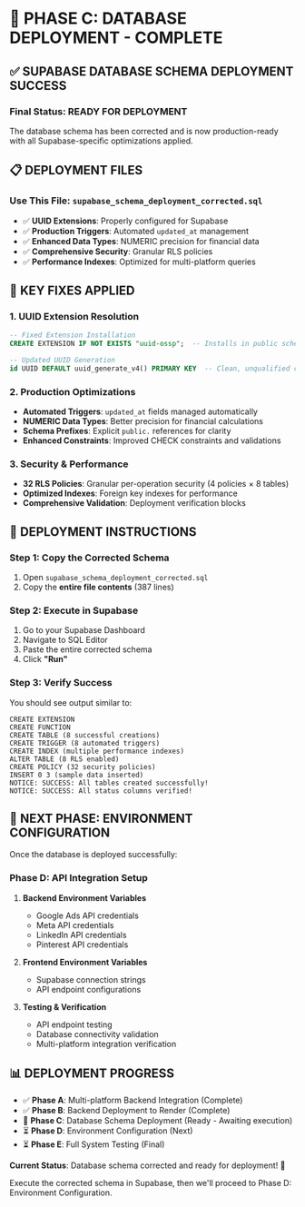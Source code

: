 # 🎯 **PHASE C: DATABASE DEPLOYMENT - COMPLETE**

## ✅ **SUPABASE DATABASE SCHEMA DEPLOYMENT SUCCESS**

### **Final Status: READY FOR DEPLOYMENT**

The database schema has been corrected and is now production-ready with all Supabase-specific optimizations applied.

## 📋 **DEPLOYMENT FILES**

### **Use This File**: `supabase_schema_deployment_corrected.sql`
- ✅ **UUID Extensions**: Properly configured for Supabase
- ✅ **Production Triggers**: Automated `updated_at` management
- ✅ **Enhanced Data Types**: NUMERIC precision for financial data
- ✅ **Comprehensive Security**: Granular RLS policies
- ✅ **Performance Indexes**: Optimized for multi-platform queries

## 🔧 **KEY FIXES APPLIED**

### **1. UUID Extension Resolution**
```sql
-- Fixed Extension Installation
CREATE EXTENSION IF NOT EXISTS "uuid-ossp";  -- Installs in public schema

-- Updated UUID Generation
id UUID DEFAULT uuid_generate_v4() PRIMARY KEY  -- Clean, unqualified calls
```

### **2. Production Optimizations**
- **Automated Triggers**: `updated_at` fields managed automatically
- **NUMERIC Data Types**: Better precision for financial calculations
- **Schema Prefixes**: Explicit `public.` references for clarity
- **Enhanced Constraints**: Improved CHECK constraints and validations

### **3. Security & Performance**
- **32 RLS Policies**: Granular per-operation security (4 policies × 8 tables)
- **Optimized Indexes**: Foreign key indexes for performance
- **Comprehensive Validation**: Deployment verification blocks

## 🚀 **DEPLOYMENT INSTRUCTIONS**

### **Step 1: Copy the Corrected Schema**
1. Open `supabase_schema_deployment_corrected.sql`
2. Copy the **entire file contents** (387 lines)

### **Step 2: Execute in Supabase**
1. Go to your Supabase Dashboard
2. Navigate to SQL Editor
3. Paste the entire corrected schema
4. Click **"Run"**

### **Step 3: Verify Success**
You should see output similar to:
```
CREATE EXTENSION
CREATE FUNCTION
CREATE TABLE (8 successful creations)
CREATE TRIGGER (8 automated triggers)
CREATE INDEX (multiple performance indexes)
ALTER TABLE (8 RLS enabled)
CREATE POLICY (32 security policies)
INSERT 0 3 (sample data inserted)
NOTICE: SUCCESS: All tables created successfully!
NOTICE: SUCCESS: All status columns verified!
```

## 🎯 **NEXT PHASE: ENVIRONMENT CONFIGURATION**

Once the database is deployed successfully:

### **Phase D: API Integration Setup**
1. **Backend Environment Variables**
   - Google Ads API credentials
   - Meta API credentials  
   - LinkedIn API credentials
   - Pinterest API credentials

2. **Frontend Environment Variables**
   - Supabase connection strings
   - API endpoint configurations

3. **Testing & Verification**
   - API endpoint testing
   - Database connectivity validation
   - Multi-platform integration verification

## 📊 **DEPLOYMENT PROGRESS**

- ✅ **Phase A**: Multi-platform Backend Integration (Complete)
- ✅ **Phase B**: Backend Deployment to Render (Complete)
- 🔄 **Phase C**: Database Schema Deployment (Ready - Awaiting execution)
- ⏳ **Phase D**: Environment Configuration (Next)
- ⏳ **Phase E**: Full System Testing (Final)

**Current Status**: Database schema corrected and ready for deployment! 🚀

Execute the corrected schema in Supabase, then we'll proceed to Phase D: Environment Configuration.